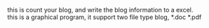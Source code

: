 this is count your blog, and write the blog information to a excel.  
this is a graphical program, it support two file type blog, *.doc *.pdf
